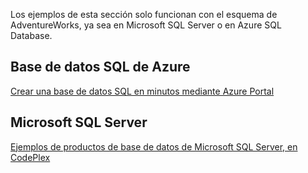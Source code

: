  Los ejemplos de esta sección solo funcionan con el esquema de AdventureWorks, ya sea en Microsoft SQL Server o en Azure SQL Database.  
 
 ## <a name="azure-sql-database"></a>Base de datos SQL de Azure
 [Crear una base de datos SQL en minutos mediante Azure Portal](https://azure.microsoft.com/documentation/articles/sql-database-get-started/)
 
 ## <a name="microsoft-sql-server"></a>Microsoft SQL Server 
 [Ejemplos de productos de base de datos de Microsoft SQL Server, en CodePlex](http://msftdbprodsamples.codeplex.com/)